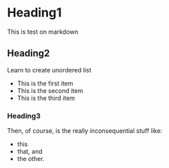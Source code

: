 # Heading1
This is test on markdown

## Heading2
Learn to create unordered list
* This is the first item
* This is the second item
* This is the third item

### Heading3
Then, of course, is the really inconsequential stuff like:
* this
* that, and
* the other.

